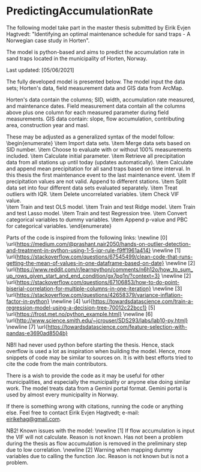 # PredictingAccumulationRate
The following model take part in the master thesis submitted by Eirik Evjen Hagtvedt: "Identifying an optimal maintenance schedule for sand traps - A Norwegian case study in Horten".

The model is python-based and aims to predict the accumulation rate in sand traps located in the municipality of Horten, Norway. 

Last updated: [05/06/2021]

The fully developed model is presented below. The model input the data sets;  Horten's data, field measurement data and GIS data from ArcMap.

Horten's data contain the columns; SID, width, accumulation rate measured, and maintenance dates. 
Field measurement data contain all the columns above plus one column for each measured parameter during field measurements. GIS data contain: slope, flow accumulation, contributing area, construction year and masl. 

These may be adjusted as a generalized syntax of the model follow:
\begin{enumerate}
    \item Import data sets.
    \item Merge data sets based on SID number. 
    \item Choose to evaluate with or without 100\% measurements included.
    \item Calculate initial parameter.
    \item Retrieve all precipitation data from all stations up until today (updates automatically).
    \item Calculate and append mean precipitation for all sand traps based on time interval. In this thesis the first maintenance event to the last maintenance event.
    \item If precipitation values are not valid. Append to different stations. 
    \item Split data set into four different data sets evaluated separately. 
    \item Treat outliers with IQR. 
    \item Delete uncorrelated variables.
    \item Check VIF value.  
    \item Train and test OLS model. 
    \item Train and test Ridge model.
    \item Train and test Lasso model.
    \item Train and test Regression tree.
    \item Convert categorical variables to dummy variables. 
    \item Append p-value and PBC for categorical variables. 
\end{enumerate}

Parts of the code is inspired from the following links:
\newline
[0] \url{https://medium.com/@prashant.nair2050/hands-on-outlier-detection-and-treatment-in-python-using-1-5-iqr-rule-f9ff1961a414}
\newline
[1] \url{https://stackoverflow.com/questions/67545499/clean-code-that-runs-getting-the-mean-of-values-in-one-dataframe-based-on-date}
\newline
[2] \url{https://www.reddit.com/r/learnpython/comments/n6h12o/how_to_sum_up_rows_given_start_and_end_condition/gx7pq1n/?context=3}
\newline
[2] \url{https://stackoverflow.com/questions/67106853/how-to-do-point-biserial-correlation-for-multiple-columns-in-one-iteration}
\newline
[3] \url{https://stackoverflow.com/questions/42658379/variance-inflation-factor-in-python}
\newline
[4] \url{https://towardsdatascience.com/train-a-regression-model-using-a-decision-tree-70012c22bcc1}
[5] \url{https://frost.met.no/python_example.html} \newline
[6] \url{http://www.science.smith.edu/~jcrouser/SDS293/labs/lab10-py.html} \newline
[7] \url{https://towardsdatascience.com/feature-selection-with-pandas-e3690ad8504b}

NB!I had never used python before starting the thesis. Hence, stack overflow is used a lot as inspiration when building the model. Hence, more snippets of code may be similar to sources on. It is with best efforts tried to cite the code from the main contributors. 

There is  a wish to provide the code as it may be useful for other municipalities, and especially the municipality or anyone else doing similar work. The model treats data from a Gemini portal format. Gemini portal is used by almost every municipality in Norway. 

If there is something wrong with citations, running the code or anything else. Feel free to contact Eirik Evjen Hagtvedt; e-mail: eirikehag@gmail.com. 

NB2! Known issues with the model: \newline
[1] If flow accumulation is input the VIF will not calculate. Reason is not known. Has not been a problem during the thesis as flow accumulation is removed in the preliminary step due to low correlation. \newline
[2] Warning when mapping dummy variables due to calling the function .loc. Reason is not known but is not a problem. 
